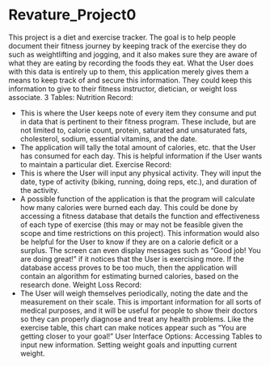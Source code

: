 # Revature_Project0
This project is a diet and exercise tracker. The goal is to help people document their fitness journey by keeping track of the exercise they do such as weightlifting and jogging, and it also makes sure they are aware of what they are eating by recording the foods they eat. What the User does with this data is entirely up to them, this application merely gives them a means to keep track of and secure this information. They could keep this information to give to their fitness instructor, dietician, or weight loss associate.
3 Tables:
Nutrition Record:
-	This is where the User keeps note of every item they consume and put in data that is pertinent to their fitness program. These include, but are not limited to, calorie count, protein, saturated and unsaturated fats, cholesterol, sodium, essential vitamins, and the date.
-	The application will tally the total amount of calories, etc. that the User has consumed for each day. This is helpful information if the User wants to maintain a particular diet.
Exercise Record:
-	This is where the User will input any physical activity. They will input the date, type of activity (biking, running, doing reps, etc.), and duration of the activity.
-	A possible function of the application is that the program will calculate how many calories were burned each day. This could be done by accessing a fitness database that details the function and effectiveness of each type of exercise (this may or may not be feasible given the scope and time restrictions on this project). This information would also be helpful for the User to know if they are on a calorie deficit or a surplus. The screen can even display messages such as “Good job! You are doing great!” if it notices that the User is exercising more. If the database access proves to be too much, then the application will contain an algorithm for estimating burned calories, based on the research done.
Weight Loss Record:
-	The User will weigh themselves periodically, noting the date and the measurement on their scale. This is important information for all sorts of medical purposes, and it will be useful for people to show their doctors so they can properly diagnose and treat any health problems. Like the exercise table, this chart can make notices appear such as “You are getting closer to your goal!”
User Interface Options:
Accessing Tables to input new information.
Setting weight goals and inputting current weight.
